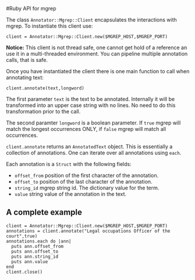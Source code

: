 #Ruby API for mgrep

The class `Annotator::Mgrep::Client` encapsulates the interactions with mgrep. To instantiate this client use:

```
client = Annotator::Mgrep::Client.new($MGREP_HOST,$MGREP_PORT)
```

**Notice:** This client is not thread safe, one cannot get hold of a reference an use it in a multi-threaded environment. You can pipeline multiple annotation calls, that is safe.


Once you have instantiated the client there is one main function to call when annotating text:

```
client.annotate(text,longword)
```

The first parameter `text` is the text to be annotated. Internally it will be transformed into an upper case string with no lines. No need to do this transformation prior to the call.

The second paramter `longword` is a boolean parameter. If `true` mgrep will match the longest occurrences ONLY, if `false` mgrep will match all occurrences.

`client.annotate` returns an `AnnotatedText` object. This is essentially a collection of annotations. One can iterate over all annotations using `each`. 

Each annotation is a `Struct` with the following fields:

* `offset_from` position of the first character of the annotation.
* `offset_to` position of the last character of the annotation.
* `string_id` mgrep string id. The dictionary value for the term.
* `value` string value of the annotation in the text.

## A complete example


```
client = Annotator::Mgrep::Client.new($MGREP_HOST,$MGREP_PORT)
annotations = client.annotate("Legal occupations Officer of the court",true)
annotations.each do |ann|
  puts ann.offset_from
  puts ann.offset_to
  puts ann.string_id
  puts ann.value
end
client.close()
```

